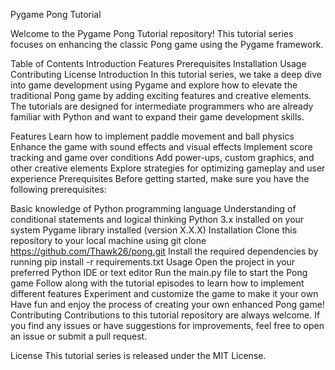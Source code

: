  Pygame Pong Tutorial

 Welcome to the Pygame Pong Tutorial repository! This tutorial series focuses on enhancing the classic Pong game using the Pygame framework.

Table of Contents
Introduction
Features
Prerequisites
Installation
Usage
Contributing
License
Introduction
In this tutorial series, we take a deep dive into game development using Pygame and explore how to elevate the traditional Pong game by adding exciting features and creative elements. The tutorials are designed for intermediate programmers who are already familiar with Python and want to expand their game development skills.

Features
Learn how to implement paddle movement and ball physics
Enhance the game with sound effects and visual effects
Implement score tracking and game over conditions
Add power-ups, custom graphics, and other creative elements
Explore strategies for optimizing gameplay and user experience
Prerequisites
Before getting started, make sure you have the following prerequisites:

Basic knowledge of Python programming language
Understanding of conditional statements and logical thinking
Python 3.x installed on your system
Pygame library installed (version X.X.X)
Installation
Clone this repository to your local machine using git clone https://github.com/Thawk26/pong.git
Install the required dependencies by running pip install -r requirements.txt
Usage
Open the project in your preferred Python IDE or text editor
Run the main.py file to start the Pong game
Follow along with the tutorial episodes to learn how to implement different features
Experiment and customize the game to make it your own
Have fun and enjoy the process of creating your own enhanced Pong game!
Contributing
Contributions to this tutorial repository are always welcome. If you find any issues or have suggestions for improvements, feel free to open an issue or submit a pull request.

License
This tutorial series is released under the MIT License.


